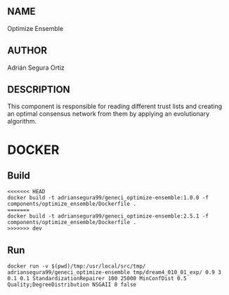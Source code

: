 ## NAME

Optimize Ensemble

## AUTHOR

Adrián Segura Ortiz

## DESCRIPTION

This component is responsible for reading different trust lists and creating an optimal consensus network from them by applying an evolutionary algorithm.

# DOCKER

## Build

```
<<<<<<< HEAD
docker build -t adriansegura99/geneci_optimize-ensemble:1.0.0 -f components/optimize_ensemble/Dockerfile .
=======
docker build -t adriansegura99/geneci_optimize-ensemble:2.5.1 -f components/optimize_ensemble/Dockerfile .
>>>>>>> dev
```

## Run

```
docker run -v $(pwd)/tmp:/usr/local/src/tmp/ adriansegura99/geneci_optimize-ensemble tmp/dream4_010_01_exp/ 0.9 3 0.1 0.1 StandardizationRepairer 100 25000 MinConfDist 0.5 Quality;DegreeDistribution NSGAII 8 false
```
